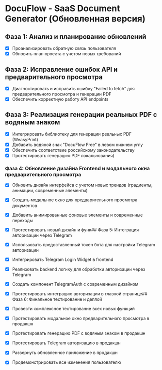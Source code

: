 # DocuFlow - SaaS Document Generator (Обновленная версия)

## Фаза 1: Анализ и планирование обновлений
- [x] Проанализировать обратную связь пользователя
- [x] Обновить план проекта с учетом новых требований

## Фаза 2: Исправление ошибок API и предварительного просмотра
- [x] Диагностировать и исправить ошибку "Failed to fetch" для предварительного просмотра и генерации PDF
- [x] Обеспечить корректную работу API endpoints

## Фаза 3: Реализация генерации реальных PDF с водяным знаком
- [x] Интегрировать библиотеку для генерации реальных PDF (WeasyPrint)
- [x] Добавить водяной знак "DocuFlow Free" в левом нижнем углу
- [x] Обеспечить соответствие российскому законодательству
- [x] Протестировать генерацию PDF локальнования)

### Фаза 4: Обновление дизайна Frontend и модального окна предварительного просмотра
- [x] Обновить дизайн интерфейса с учетом новых трендов (градиенты, анимации, современные элементы)
- [x] Создать модальное окно для предварительного просмотра документов
- [x] Добавить анимированные фоновые элементы и современные переходы
- [x] Протестировать новый дизайн и функ## Фаза 5: Интеграция авторизации через Telegram
- [x] Использовать предоставленный токен бота для настройки Telegram авторизации
- [x] Интегрировать Telegram Login Widget в frontend
- [x] Реализовать backend логику для обработки авторизации через Telegram
- [x] Создать компонент TelegramAuth с современным дизайном
- [x] Протестировать интеграцию авторизации в главной странице## Фаза 6: Финальное тестирование и деплой
- [x] Провести комплексное тестирование всех новых функций
- [x] Протестировать модальное окно предварительного просмотра в продакшн
- [x] Протестировать генерацию PDF с водяным знаком в продакшн
- [x] Протестировать Telegram авторизацию в продакшн
- [x] Развернуть обновленное приложение в продакшн
- [x] Продемонстрировать все изменения пользователю

